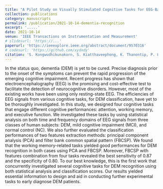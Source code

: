 ```yaml
---
title: "A Pilot Study on Visually Stimulated Cognitive Tasks for EEG-Based Dementia Recognition"
collection: publications
category: manuscripts
permalink: /publication/2021-10-14-dementia-recognition
excerpt: '.....'
date: 2021-10-14
venue: 'IEEE Transactions on Instrumentation and Measurement'
# slidesurl: 'https://...'
paperurl: 'https://ieeexplore.ieee.org/abstract/document/9570316'
# codesurl: 'https://github.com/xydxdy'
citation: 'S. Kongwudhikunakorn, S. Kiatthaveephong, K. Thanontip, P. Leelaarporn, M. Piriyajitakonkij, T. Charoenpattarawut, P. Autthasan, <b>R. Chaisaen,</b> P. Dujada, T. Sudhawiyangkul, V. Senanarong, and T. Wilaiprasitporn, &quot;<b>A Pilot Study on Visually Stimulated Cognitive Tasks for EEG-Based Dementia Recognition,</b>&quot; in <i>IEEE Transactions on Instrumentation and Measurement,</i> vol. 70, pp. 1-10, 2021.'
---
```

In the status quo, dementia (DEM) is yet to be cured. Precise diagnosis prior to the onset of the symptoms can prevent the rapid progression of the emerging cognitive impairment. Recent progress has shown that electroencephalography (EEG) is the promising and cost-effective test to facilitate the detection of neurocognitive disorders. However, most of the existing works have been using only resting-state EEG. The efficiencies of EEG signals from various cognitive tasks, for DEM classification, have yet to be thoroughly investigated. In this study, we designed four cognitive tasks that engage different cognitive performances: attention, working memory, and executive function. We investigated these tasks by using statistical analysis on both time and frequency domains of EEG signals from three classes of human subjects: DEM, mild cognitive impairment (MCI), and normal control (NC). We also further evaluated the classification performances of two features extraction methods: principal component analysis (PCA) and filter bank common spatial pattern (FBCSP). We found that the working memory-related tasks yielded good performances for DEM recognition in both cases using PCA and FBCSP. Moreover, FBCSP with features combination from four tasks revealed the best sensitivity of 0.87 and the specificity of 0.80. To our best knowledge, this is the first work that concurrently investigated several cognitive tasks for DEM recognition using both statistical analysis and classification scores. Our results yielded essential information to design and aid in conducting further experimental tasks to early diagnose DEM patients.
